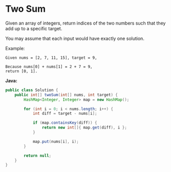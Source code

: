 # Two Sum

Given an array of integers, return indices of the two numbers such that they add up to a specific target.

You may assume that each input would have exactly one solution.

Example:

    Given nums = [2, 7, 11, 15], target = 9,

    Because nums[0] + nums[1] = 2 + 7 = 9,
    return [0, 1].

**Java:**
```java
public class Solution {
    public int[] twoSum(int[] nums, int target) {
        HashMap<Integer, Integer> map = new HashMap();

        for (int i = 0; i < nums.length; i++) {
            int diff = target - nums[i];

            if (map.containsKey(diff)) {
                return new int[]{ map.get(diff), i };
            }

            map.put(nums[i], i);
        }

        return null;
    }
}
```
